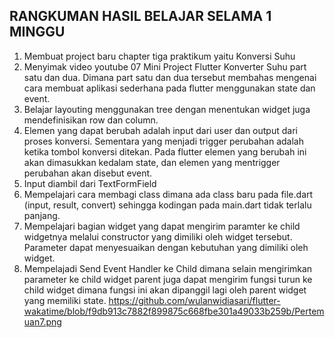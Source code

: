 ## RANGKUMAN HASIL BELAJAR SELAMA 1 MINGGU
1. Membuat project baru chapter tiga praktikum yaitu Konversi Suhu
2. Menyimak video youtube 07 Mini Project Flutter Konverter Suhu part satu dan dua. Dimana part satu dan dua tersebut membahas mengenai cara membuat aplikasi sederhana pada flutter menggunakan state dan event.
3. Belajar layouting menggunakan tree dengan menentukan widget juga mendefinisikan row dan column.
4. Elemen yang dapat berubah adalah input dari user dan output dari proses konversi. Sementara yang menjadi trigger perubahan adalah ketika tombol konversi ditekan. Pada flutter elemen yang berubah ini akan dimasukkan kedalam state, dan elemen yang mentrigger perubahan akan disebut event.
5. Input diambil dari TextFormField
7. Mempelajari cara membagi class dimana ada class baru pada file.dart (input, result, convert) sehingga kodingan pada main.dart tidak terlalu panjang.
8. Mempelajari bagian widget yang dapat mengirim paramter ke child widgetnya melalui constructor yang dimiliki oleh widget tersebut. Parameter dapat menyesuaikan dengan kebutuhan yang dimiliki oleh widget.
9. Mempelajadi Send Event Handler ke Child dimana selain mengirimkan parameter ke child widget parent juga dapat mengirim fungsi turun ke child widget dimana fungsi ini akan dipanggil lagi oleh parent widget yang memiliki state. 
https://github.com/wulanwidiasari/flutter-wakatime/blob/f9db913c7882f899875c668fbe301a49033b259b/Pertemuan7.png
